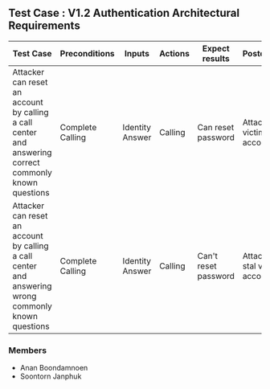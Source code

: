 ## Test Case : V1.2 Authentication Architectural Requirements

| Test Case  | Preconditions | Inputs | Actions | Expect results | Postconditions |
| ------- | ------  | ------  | ------  | ------  | ------  |
| Attacker can reset an account by calling a call center and answering correct commonly known questions  | Complete Calling  | Identity Answer | Calling | Can reset password | Attack can stal victim's account |
| Attacker can reset an account by calling a call center and answering wrong commonly known questions  | Complete Calling  | Identity Answer | Calling | Can't reset password | Attack can't stal victim's account |

### Members
- Anan Boondamnoen
- Soontorn Janphuk